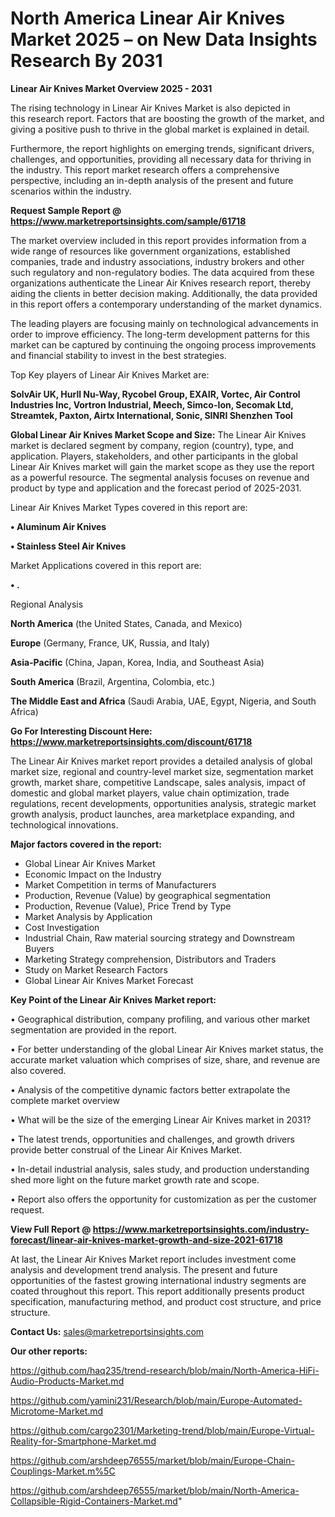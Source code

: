 # North America Linear Air Knives Market 2025 – on New Data Insights Research By 2031

<Strong> Linear Air Knives Market Overview 2025 - 2031</strong>

The rising technology in Linear Air Knives Market is also depicted in this research report. Factors that are boosting the growth of the market, and giving a positive push to thrive in the global market is explained in detail.

Furthermore, the report highlights on emerging trends, significant drivers, challenges, and opportunities, providing all necessary data for thriving in the industry. This report market research offers a comprehensive perspective, including an in-depth analysis of the present and future scenarios within the industry.

<strong>Request Sample Report @ <a href=https://www.marketreportsinsights.com/sample/61718>https://www.marketreportsinsights.com/sample/61718</a></strong>

The market overview included in this report provides information from a wide range of resources like government organizations, established companies, trade and industry associations, industry brokers and other such regulatory and non-regulatory bodies. The data acquired from these organizations authenticate the Linear Air Knives research report, thereby aiding the clients in better decision making. Additionally, the data provided in this report offers a contemporary understanding of the market dynamics.

The leading players are focusing mainly on technological advancements in order to improve efficiency. The long-term development patterns for this market can be captured by continuing the ongoing process improvements and financial stability to invest in the best strategies.

Top Key players of Linear Air Knives Market are:

<strong>SolvAir UK, Hurll Nu-Way, Rycobel Group, EXAIR, Vortec, Air Control Industries Inc, Vortron Industrial, Meech, Simco-Ion, Secomak Ltd, Streamtek, Paxton, Airtx International, Sonic, SINRI Shenzhen Tool</strong>

<strong><b>Global Linear Air Knives Market Scope and Size:</b></strong>
The Linear Air Knives market is declared segment by company, region (country), type, and application. Players, stakeholders, and other participants in the global Linear Air Knives market will gain the market scope as they use the report as a powerful resource. The segmental analysis focuses on revenue and product by type and application and the forecast period of 2025-2031.

Linear Air Knives Market Types covered in this report are:

<strong>• Aluminum Air Knives

• Stainless Steel Air Knives</strong>

Market Applications covered in this report are:

<strong>• .</strong> 

Regional Analysis

<strong>North America</strong> (the United States, Canada, and Mexico)

<strong>Europe</strong> (Germany, France, UK, Russia, and Italy)

<strong>Asia-Pacific</strong> (China, Japan, Korea, India, and Southeast Asia)

<strong>South America</strong> (Brazil, Argentina, Colombia, etc.)

<strong>The Middle East and Africa</strong> (Saudi Arabia, UAE, Egypt, Nigeria, and South Africa)

<strong>Go For Interesting Discount Here: <a href=https://www.marketreportsinsights.com/discount/61718>https://www.marketreportsinsights.com/discount/61718</a></strong>

The Linear Air Knives market report provides a detailed analysis of global market size, regional and country-level market size, segmentation market growth, market share, competitive Landscape, sales analysis, impact of domestic and global market players, value chain optimization, trade regulations, recent developments, opportunities analysis, strategic market growth analysis, product launches, area marketplace expanding, and technological innovations.

<strong><b>Major factors covered in the report:</b></strong>
<ul>
  <li>Global Linear Air Knives Market </li>
  <li>Economic Impact on the Industry</li>
  <li>Market Competition in terms of Manufacturers</li>
  <li>Production, Revenue (Value) by geographical segmentation</li>
  <li>Production, Revenue (Value), Price Trend by Type</li>
  <li>Market Analysis by Application</li>
  <li>Cost Investigation</li>
  <li>Industrial Chain, Raw material sourcing strategy and Downstream Buyers</li>
  <li>Marketing Strategy comprehension, Distributors and Traders</li>
  <li>Study on Market Research Factors</li>
  <li>Global Linear Air Knives Market Forecast</li>
</ul>

<strong><b>Key Point of the Linear Air Knives Market report:</b></strong>

• Geographical distribution, company profiling, and various other market segmentation are provided in the report.

• For better understanding of the global Linear Air Knives market status, the accurate market valuation which comprises of size, share, and revenue are also covered.

• Analysis of the competitive dynamic factors better extrapolate the complete market overview

• What will be the size of the emerging Linear Air Knives market in 2031?

• The latest trends, opportunities and challenges, and growth drivers provide better construal of the Linear Air Knives Market.

• In-detail industrial analysis, sales study, and production understanding shed more light on the future market growth rate and scope.

• Report also offers the opportunity for customization as per the customer request.

<strong><b>View Full Report @ <a href=https://www.marketreportsinsights.com/industry-forecast/linear-air-knives-market-growth-and-size-2021-61718>https://www.marketreportsinsights.com/industry-forecast/linear-air-knives-market-growth-and-size-2021-61718</a></b></strong>


At last, the Linear Air Knives Market report includes investment come analysis and development trend analysis. The present and future opportunities of the fastest growing international industry segments are coated throughout this report. This report additionally presents product specification, manufacturing method, and product cost structure, and price structure.

<strong>Contact Us:</strong>
sales@marketreportsinsights.com

<strong>Our other reports:</strong>

<a href=https://github.com/haq235/trend-research/blob/main/North-America-HiFi-Audio-Products-Market.md>https://github.com/haq235/trend-research/blob/main/North-America-HiFi-Audio-Products-Market.md</a>

<a href=https://github.com/yamini231/Research/blob/main/Europe-Automated-Microtome-Market.md>https://github.com/yamini231/Research/blob/main/Europe-Automated-Microtome-Market.md</a>

<a href=https://github.com/cargo2301/Marketing-trend/blob/main/Europe-Virtual-Reality-for-Smartphone-Market.md>https://github.com/cargo2301/Marketing-trend/blob/main/Europe-Virtual-Reality-for-Smartphone-Market.md</a>

<a href=https://github.com/arshdeep76555/market/blob/main/Europe-Chain-Couplings-Market.m%5C>https://github.com/arshdeep76555/market/blob/main/Europe-Chain-Couplings-Market.m%5C</a>

<a href=https://github.com/arshdeep76555/market/blob/main/North-America-Collapsible-Rigid-Containers-Market.md>https://github.com/arshdeep76555/market/blob/main/North-America-Collapsible-Rigid-Containers-Market.md</a>"
